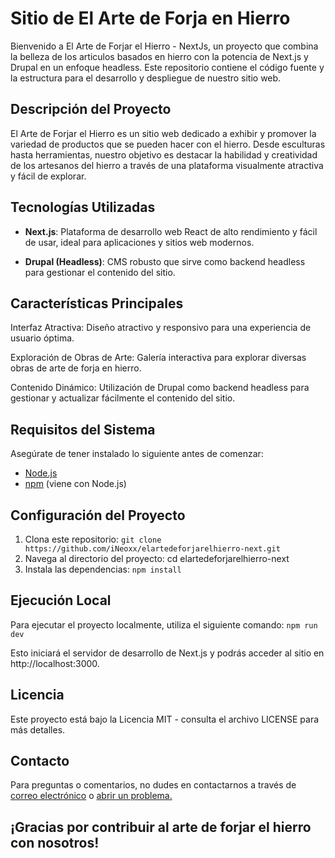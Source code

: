 # Sitio de El Arte de Forja en Hierro
Bienvenido a El Arte de Forjar el Hierro - NextJs, un proyecto que combina la belleza de los articulos basados en hierro con la potencia de Next.js y Drupal en un enfoque headless. Este repositorio contiene el código fuente y la estructura para el desarrollo y despliegue de nuestro sitio web.

## Descripción del Proyecto
El Arte de Forjar el Hierro es un sitio web dedicado a exhibir y promover la variedad de productos que se pueden hacer con el hierro. Desde esculturas hasta herramientas, nuestro objetivo es destacar la habilidad y creatividad de los artesanos del hierro a través de una plataforma visualmente atractiva y fácil de explorar.

## Tecnologías Utilizadas
- **Next.js**: Plataforma de desarrollo web React de alto rendimiento y fácil de usar, ideal para aplicaciones y sitios web modernos.

- **Drupal (Headless)**: CMS robusto que sirve como backend headless para gestionar el contenido del sitio.

## Características Principales
Interfaz Atractiva: Diseño atractivo y responsivo para una experiencia de usuario óptima.

Exploración de Obras de Arte: Galería interactiva para explorar diversas obras de arte de forja en hierro.

Contenido Dinámico: Utilización de Drupal como backend headless para gestionar y actualizar fácilmente el contenido del sitio.

## Requisitos del Sistema
Asegúrate de tener instalado lo siguiente antes de comenzar:

- [Node.js](https://nodejs.org/)
- [npm](https://www.npmjs.com/) (viene con Node.js)

## Configuración del Proyecto
1. Clona este repositorio: `git clone https://github.com/iNeoxx/elartedeforjarelhierro-next.git`
2. Navega al directorio del proyecto: cd elartedeforjarelhierro-next
3. Instala las dependencias: `npm install`
## Ejecución Local
Para ejecutar el proyecto localmente, utiliza el siguiente comando:
`npm run dev`

Esto iniciará el servidor de desarrollo de Next.js y podrás acceder al sitio en http://localhost:3000.

## Licencia
Este proyecto está bajo la Licencia MIT - consulta el archivo LICENSE para más detalles.

## Contacto
Para preguntas o comentarios, no dudes en contactarnos a través de [correo electrónico](mailto:hilder2805@gmail.com) o [abrir un problema.](https://github.com/iNeoxx/elartedeforjarelhierro-next/issues)

## ¡Gracias por contribuir al arte de forjar el hierro con nosotros!
